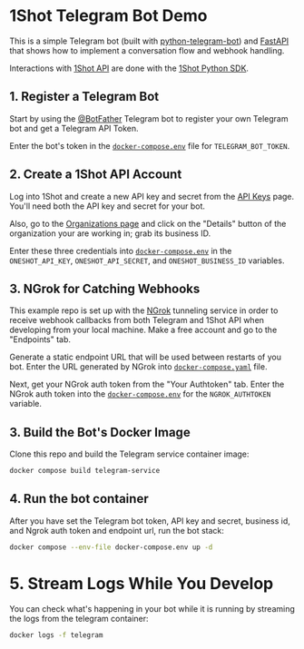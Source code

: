# 1Shot Telegram Bot Demo

This is a simple Telegram bot (built with [python-telegram-bot](https://python-telegram-bot.org/)) and 
[FastAPI](https://fastapi.tiangolo.com/) that shows how to implement a conversation flow and webhook handling.

Interactions with [1Shot API](https://1shotapi.com) are done with the [1Shot Python SDK](https://pypi.org/project/uxly-1shot-client/). 

## 1. Register a Telegram Bot

Start by using the [@BotFather](https://telegram.me/BotFather) Telegram bot to register your own Telegram bot and get a Telegram API Token. 

Enter the bot's token in the [`docker-compose.env`](/docker-compose.env#L3) file for `TELEGRAM_BOT_TOKEN`.

## 2. Create a 1Shot API Account

Log into 1Shot and create a new API key and secret from the [API Keys](https://app.1shotapi.com/api-keys) page. You'll need both the API key and secret for your bot. 

Also, go to the [Organizations page](https://app.1shotapi.com/organizations) and click on the "Details" button of the organization your are working in; grab its business ID. 

Enter these three credentials into [`docker-compose.env`](/docker-compose.env#L6) in the `ONESHOT_API_KEY`, `ONESHOT_API_SECRET`, and `ONESHOT_BUSINESS_ID` variables. 

## 3. NGrok for Catching Webhooks

This example repo is set up with the [NGrok](https://ngrok.io) tunneling service in order to receive webhook callbacks from both Telegram and 1Shot API when developing from your local machine. Make a free account and go to the "Endpoints" tab. 

Generate a static endpoint URL that will be used between restarts of you bot. Enter the URL generated by NGrok into [`docker-compose.yaml`](/docker-compose.yaml#L10) file. 

Next, get your NGrok auth token from the "Your Authtoken" tab. Enter the NGrok auth token into the [`docker-compose.env`](/docker-compose.env#L4) for the `NGROK_AUTHTOKEN` variable.

## 3. Build the Bot's Docker Image

Clone this repo and build the Telegram service container image:

```sh
docker compose build telegram-service
```

## 4. Run the bot container

After you have set the Telegram bot token, API key and secret, business id, and Ngrok auth token and endpoint url, run the bot stack: 

```sh
docker compose --env-file docker-compose.env up -d
```

# 5. Stream Logs While You Develop

You can check what's happening in your bot while it is running by streaming the logs from the telegram container:

```sh
docker logs -f telegram
```